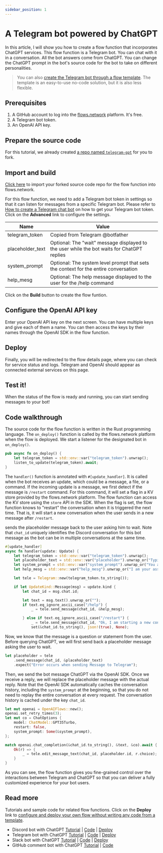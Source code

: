 ```yaml
---
sidebar_position: 1
---
```


# A Telegram bot powered by ChatGPT

In this article, I will show you how to create a flow function that incorporates ChatGPT services. This flow function is a Telegram bot.
You can chat with it in a conversation. All the bot answers come from ChatGPT. You can change the ChatGPT prompt in the bot's source code
for the bot to take on different personalities. 

> You can also [create the Telegram bot through a flow template](https://flows.network/flow/createByTemplate/Telegram-ChatGPT). The template is an easy-to-use no-code solution, but it is also less flexible.

## Prerequisites

 1. A GitHub account to log into the [flows.network](https://flows.network/) platform. It's free.
 2. A Telegram bot token.
 3. An OpenAI API key.

## Prepare the source code

For this tutorial, we already created [a repo named `telegram-gpt`](https://github.com/flows-network/telegram-chatgpt/) for you to fork.

## Import and build

[Click here](https://flows.network/flow/new) to import your forked source code repo for the flow function into flows.network.

For this flow function, we need to add a Telegram bot token in settings so that it can listen for messages from a specific Telegram bot.
Please refer to [How to create a Telegram chat bot](https://flows.network/blog/telegram-token) on how to get your Telegram bot token.
Click on the **Advanced** link to configure the settings.

| Name             | Value                                                                                       |
| ---------------- | ------------------------------------------------------------------------------------------- |
| telegram_token   | Copied from Telegram @botfather                                                             |
| placeholder_text | Optional: The "wait" message displayed to the user while the bot waits for ChatGPT replies  |
| system_prompt    | Optional: The system level prompt that sets the context for the entire conversation         |
| help_mesg        | Optional: The help message displayed to the user for the /help command                      |


Click on the **Build** button to create the flow funtion.

## Configure the OpenAI API key

Enter your OpenAI API key on the next screen. You can have multiple keys and give each of them a name. You can 
then access the keys by their names through the OpenAI SDK in the flow function.

## Deploy

Finally, you will be redirected to the flow details page, where you can check for
service status and logs.
Telegram and OpenAI should appear as connected external services on this page.

## Test it!

When the status of the flow is ready and running, you can start sending messages to your bot!

## Code walkthrough

The source code for the flow function is written in the Rust programming language. 
The `on_deploy()` function is called by the flows.network platform when the flow is deployed. We start a listener for
the designated bot in `on_deploy()`.

```rust
pub async fn on_deploy() {
    let telegram_token = std::env::var("telegram_token").unwrap();
    listen_to_update(telegram_token).await;
}
```

The `handler()` function is annotated with `#[update_handler]`. It is called when the bot receives an update, which could be a message, a file, or a command. 
If the incoming update is a message, we first 
detect if the message is `/restart` command. For this command, it will set a flag in a KV store provided by the
flows.network platform. The flow function can access the KV store using the `store` API in the SDK.
When the flag is set, the flow function knows to "restart" the conversation when it is triggered the next time.
That is, it will start a new conversation when the user sends in a new message after `/restart`.

sends
the placeholder message back to the user asking him to wait.
Note that `chat_id` uniquely identifies the Discord conversation for this bot message
as the bot can be in multiple conversations at the same time.

```rust
#[update_handler]
async fn handler(update: Update) {
    let telegram_token = std::env::var("telegram_token").unwrap();
    let placeholder_text = std::env::var("placeholder").unwrap_or("Typing ...".to_string());
    let system_prompt = std::env::var("system_prompt").unwrap_or("You are a helpful assistant answering questions on Telegram.".to_string());
    let help_mesg = std::env::var("help_mesg").unwrap_or("I am your assistant on Telegram. Ask me any question! To start a new conversation, type the /restart command.".to_string());

    let tele = Telegram::new(telegram_token.to_string());

    if let UpdateKind::Message(msg) = update.kind {
        let chat_id = msg.chat.id;

        let text = msg.text().unwrap_or("");
        if text.eq_ignore_ascii_case("/help") {
            _ = tele.send_message(chat_id, &help_mesg);

        } else if text.eq_ignore_ascii_case("/restart") {
            _ = tele.send_message(chat_id, "Ok, I am starting a new conversation.");
            set(&chat_id.to_string(), json!(true), None);
```

Now, we know that the message is a question or statement from the user. Before querying ChatGPT, we will first send back a placeholder
message asking the user to wait.

```rust
let placeholder = tele
    .send_message(chat_id, &placeholder_text)
    .expect("Error occurs when sending Message to Telegram");
```

Then, we send the bot message ChatGPT via the OpenAI SDK. Once we receive a reply, we will replace the placeholder message
with the actual reply. Note that the OpenAI SDK automatically caches the conversation history,
including the `system_prompt` at the beginning, so that you do not need to replay the entire conversation at every request.
The conversation history is cached under the key `chat_id`.

```rust
let mut openai = OpenAIFlows::new();
openai.set_retry_times(3);
let mut co = ChatOptions {
    model: ChatModel::GPT35Turbo,
    restart: false,
    system_prompt: Some(&system_prompt),
};

match openai.chat_completion(&chat_id.to_string(), &text, &co).await {
    Ok(r) => {
        _ = tele.edit_message_text(chat_id, placeholder.id, r.choice);
    }
}
```

As you can see, the flow function gives you fine-grained control over the interactions between Telegram and ChatGPT
so that you can deliver a fully customized experience for your bot users.

## Read more

Tutorials and sample code for related flow functions. Click on the **Deploy** link to [configure and deploy your own flow without writing any code from a template](../category/getting-started-with-templates).

* Discord bot with ChatGPT [Tutorial](discord-chatgpt) | [Code](https://github.com/flows-network/discord-chatgpt/) | [Deploy](https://flows.network/flow/createByTemplate/discord-chatgpt)
* Telegram bot with ChatGPT [Tutorial](telegram-chatgpt) | [Code](https://github.com/flows-network/telegram-gpt) | [Deploy](https://flows.network/flow/createByTemplate/Telegram-ChatGPT)
* Slack bot with ChatGPT [Tutorial](slack-chatgpt) | [Code](https://github.com/flows-network/slack-chatgpt) | [Deploy](https://flows.network/flow/createByTemplate/Slack-Chatgpt)
* GitHub comment bot with ChatGPT [Tutorial](github-chatgpt) | [Code](https://github.com/flows-network/chatgpt-github-app)

